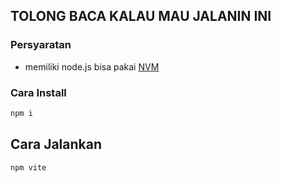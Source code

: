 ## TOLONG BACA KALAU MAU JALANIN INI

### Persyaratan

- memiliki node.js bisa pakai [NVM](https://www.freecodecamp.org/news/node-version-manager-nvm-install-guide/)

### Cara Install

```bash
npm i
```

## Cara Jalankan

```bash
npm vite
```
